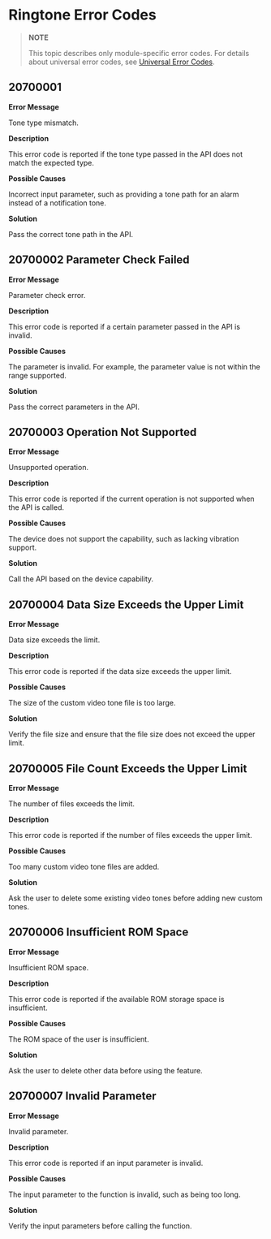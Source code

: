 # Ringtone Error Codes

> **NOTE**
>
> This topic describes only module-specific error codes. For details about universal error codes, see [Universal Error Codes](../errorcode-universal.md).

## 20700001

**Error Message**

Tone type mismatch.

**Description**

This error code is reported if the tone type passed in the API does not match the expected type.

**Possible Causes**

Incorrect input parameter, such as providing a tone path for an alarm instead of a notification tone.

**Solution**

Pass the correct tone path in the API.

## 20700002 Parameter Check Failed

**Error Message**

Parameter check error.

**Description**

This error code is reported if a certain parameter passed in the API is invalid.

**Possible Causes**

The parameter is invalid. For example, the parameter value is not within the range supported.

**Solution**

Pass the correct parameters in the API.

## 20700003 Operation Not Supported

**Error Message**

Unsupported operation.

**Description**

This error code is reported if the current operation is not supported when the API is called.

**Possible Causes**

The device does not support the capability, such as lacking vibration support.

**Solution**

Call the API based on the device capability.

## 20700004 Data Size Exceeds the Upper Limit

**Error Message**

Data size exceeds the limit.

**Description**

This error code is reported if the data size exceeds the upper limit.

**Possible Causes**

The size of the custom video tone file is too large.

**Solution**

Verify the file size and ensure that the file size does not exceed the upper limit.

## 20700005 File Count Exceeds the Upper Limit

**Error Message**

The number of files exceeds the limit.

**Description**

This error code is reported if the number of files exceeds the upper limit.

**Possible Causes**

Too many custom video tone files are added.

**Solution**

Ask the user to delete some existing video tones before adding new custom tones.

## 20700006 Insufficient ROM Space

**Error Message**

Insufficient ROM space.

**Description**

This error code is reported if the available ROM storage space is insufficient.

**Possible Causes**

The ROM space of the user is insufficient.

**Solution**

Ask the user to delete other data before using the feature.

## 20700007 Invalid Parameter

**Error Message**

Invalid parameter.

**Description**

This error code is reported if an input parameter is invalid.

**Possible Causes**

The input parameter to the function is invalid, such as being too long.

**Solution**

Verify the input parameters before calling the function.
